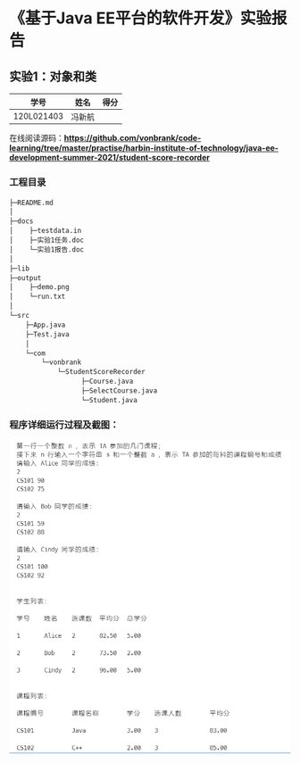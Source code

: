 # 《基于Java EE平台的软件开发》实验报告

## 实验1：对象和类

| 学号       | 姓名   | 得分 |
| ---------- | ------ | ---- |
| 120L021403 | 冯新航 |      |

在线阅读源码：**https://github.com/vonbrank/code-learning/tree/master/practise/harbin-institute-of-technology/java-ee-development-summer-2021/student-score-recorder**

### 工程目录

```bash
├─README.md        
│  
├─docs
│    ├─testdata.in  
│    ├─实验1任务.doc
│    └─实验1报告.doc
│      
├─lib
├─output
│    ├─demo.png     
│    └─run.txt
│
└─src
    ├─App.java
    ├─Test.java
    │
    └─com
        └─vonbrank
            └─StudentScoreRecorder
                  ├─Course.java
                  ├─SelectCourse.java
                  └─Student.java
```

### 程序详细运行过程及截图：

![demo.png](./output/demo.png)